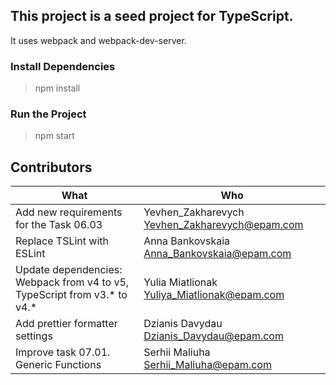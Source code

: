 ## This project is a seed project for TypeScript.

It uses webpack and webpack-dev-server.

### Install Dependencies
> npm install

### Run the Project
> npm start

## Contributors
| What                                                                       | Who                                             |
| -------------------------------------------------------------------------- |-------------------------------------------------|
| Add new requirements for the Task 06.03                                    | Yevhen_Zakharevych <Yevhen_Zakharevych@epam.com>| 
| Replace TSLint with ESLint                                                 | Anna Bankovskaia <Anna_Bankovskaia@epam.com>    |
| Update dependencies: Webpack from v4 to v5, TypeScript from v3.* to v4.*   | Yulia Miatlionak <Yuliya_Miatlionak@epam.com>   |
| Add prettier formatter settings                                            | Dzianis Davydau <Dzianis_Davydau@epam.com>      |
| Improve task 07.01. Generic Functions                                      | Serhii Maliuha <Serhii_Maliuha@epam.com>        |